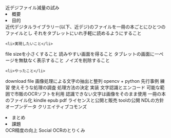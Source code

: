 <html>
  <head>
    <title>近文庫alpha</title>
  </head>
  <body>
    <chapter>近デジファイル減量の試み
    <li>概要</li>
    <li>目的</li>
近代デジタルライブラリー(以下、近デジ)のファイルを一冊の本ごとにひとつのファイルとし
それをタブレットにいれ手軽に読めるようにすること

    <li>実現したいこと</li>
file sizeを小さくすること
読みやすい画面を得ること
 タブレットの画面に一ページを無駄なく表示すること
 ノイズを削除すること

    
    <li>やったこと</li>
download file
画像処理による文字の抽出と整列
  opencv + python
    先行事例
    練習
    使えそうな処理の調査
    処理方法の決定
    実装
  文字認識とエンコード
    可能な範囲で市販のOCRソフトを利用
    認識できない文字は画像をそのまま使用
一冊の本のファイル化
  kindle
  epub
  pdf
ライセンスと公開と販売
  toolの公開
  NDLの方針
  オープンデータ
  クリエイティブコモンズ
<li>まとめ</li>
<li>課題</li>
  OCR精度の向上
  Social OCRのとりくみ
    </chapter> 
  </body>
</html>
